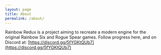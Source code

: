 ```yaml
---
layout: page
title: About
permalink: /about/
---
```


Rainbow Redux is a project aiming to recreate a modern engine for the original Rainbow Six and Rogue Spear games. Follow progress here, and on Discord at: [https://discord.gg/5fYGKtQUb7](https://discord.gg/5fYGKtQUb7)